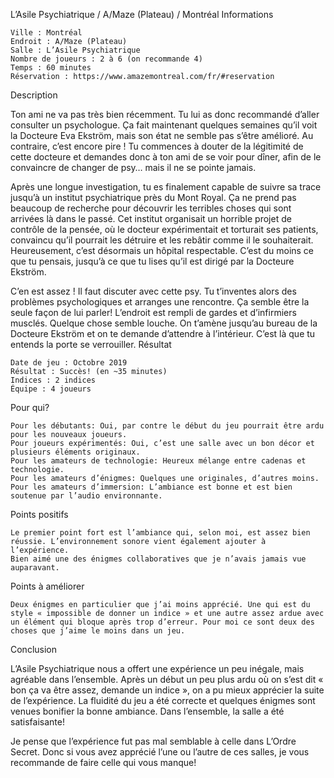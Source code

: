 
L’Asile Psychiatrique / A/Maze (Plateau) / Montréal
Informations

    Ville : Montréal
    Endroit : A/Maze (Plateau)
    Salle : L’Asile Psychiatrique
    Nombre de joueurs : 2 à 6 (on recommande 4)
    Temps : 60 minutes
    Réservation : https://www.amazemontreal.com/fr/#reservation

 
Description

Ton ami ne va pas très bien récemment. Tu lui as donc recommandé d’aller consulter un psychologue. Ça fait maintenant quelques semaines qu’il voit la Docteure Eva Ekström, mais son état ne semble pas s’être amélioré. Au contraire, c’est encore pire ! Tu commences à douter de la légitimité de cette docteure et demandes donc à ton ami de se voir pour dîner, afin de le convaincre de changer de psy… mais il ne se pointe jamais.

Après une longue investigation, tu es finalement capable de suivre sa trace jusqu’à un institut psychiatrique près du Mont Royal. Ça ne prend pas beaucoup de recherche pour découvrir les terribles choses qui sont arrivées là dans le passé. Cet institut organisait un horrible projet de contrôle de la pensée, où le docteur expérimentait et torturait ses patients, convaincu qu’il pourrait les détruire et les rebâtir comme il le souhaiterait. Heureusement, c’est désormais un hôpital respectable. C’est du moins ce que tu pensais, jusqu’à ce que tu lises qu’il est dirigé par la Docteure Ekström.

C’en est assez ! Il faut discuter avec cette psy. Tu t’inventes alors des problèmes psychologiques et arranges une rencontre. Ça semble être la seule façon de lui parler! L’endroit est rempli de gardes et d’infirmiers musclés. Quelque chose semble louche. On t’amène jusqu’au bureau de la Docteure Ekström et on te demande d’attendre à l’intérieur. C’est là que tu entends la porte se verrouiller.
Résultat

    Date de jeu : Octobre 2019
    Résultat : Succès! (en ~35 minutes)
    Indices : 2 indices
    Équipe : 4 joueurs

Pour qui?

    Pour les débutants: Oui, par contre le début du jeu pourrait être ardu pour les nouveaux joueurs.
    Pour joueurs expérimentés: Oui, c’est une salle avec un bon décor et plusieurs éléments originaux.
    Pour les amateurs de technologie: Heureux mélange entre cadenas et technologie.
    Pour les amateurs d’énigmes: Quelques une originales, d’autres moins.
    Pour les amateurs d’immersion: L’ambiance est bonne et est bien soutenue par l’audio environnante.

 Points positifs

    Le premier point fort est l’ambiance qui, selon moi, est assez bien réussie. L’environnement sonore vient également ajouter à l’expérience.
    Bien aimé une des énigmes collaboratives que je n’avais jamais vue auparavant.

Points à améliorer

    Deux énigmes en particulier que j’ai moins apprécié. Une qui est du style « impossible de donner un indice » et une autre assez ardue avec un élément qui bloque après trop d’erreur. Pour moi ce sont deux des choses que j’aime le moins dans un jeu.

Conclusion

L’Asile Psychiatrique nous a offert une expérience un peu inégale, mais agréable dans l’ensemble. Après un début un peu plus ardu où on s’est dit « bon ça va être assez, demande un indice », on a pu mieux apprécier la suite de l’expérience. La fluidité du jeu a été correcte et quelques énigmes sont venues bonifier la bonne ambiance. Dans l’ensemble, la salle a été satisfaisante!

Je pense que l’expérience fut pas mal semblable à celle dans L’Ordre Secret. Donc si vous avez apprécié l’une ou l’autre de ces salles, je vous recommande de faire celle qui vous manque!
